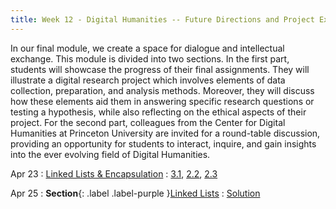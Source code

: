 ```yaml
---
title: Week 12 - Digital Humanities -- Future Directions and Project Exhibition
---
```


In our final module, we create a space for dialogue and intellectual exchange. This module is divided into two sections. In the first part, students will showcase the progress of their final assignments. They will illustrate a digital research project which involves elements of data collection, preparation, and analysis methods. Moreover, they will discuss how these elements aid them in answering specific research questions or testing a hypothesis, while also reflecting on the ethical aspects of their project. For the second part, colleagues from the Center for Digital Humanities at Princeton University are invited for a round-table discussion, providing an opportunity for students to interact, inquire, and gain insights into the ever evolving field of Digital Humanities.

Apr 23
: [Linked Lists & Encapsulation](#)
  : [3.1](#), [2.2](#), [2.3](#)

Apr 25
: **Section**{: .label .label-purple }[Linked Lists](#)
  : [Solution](#)
